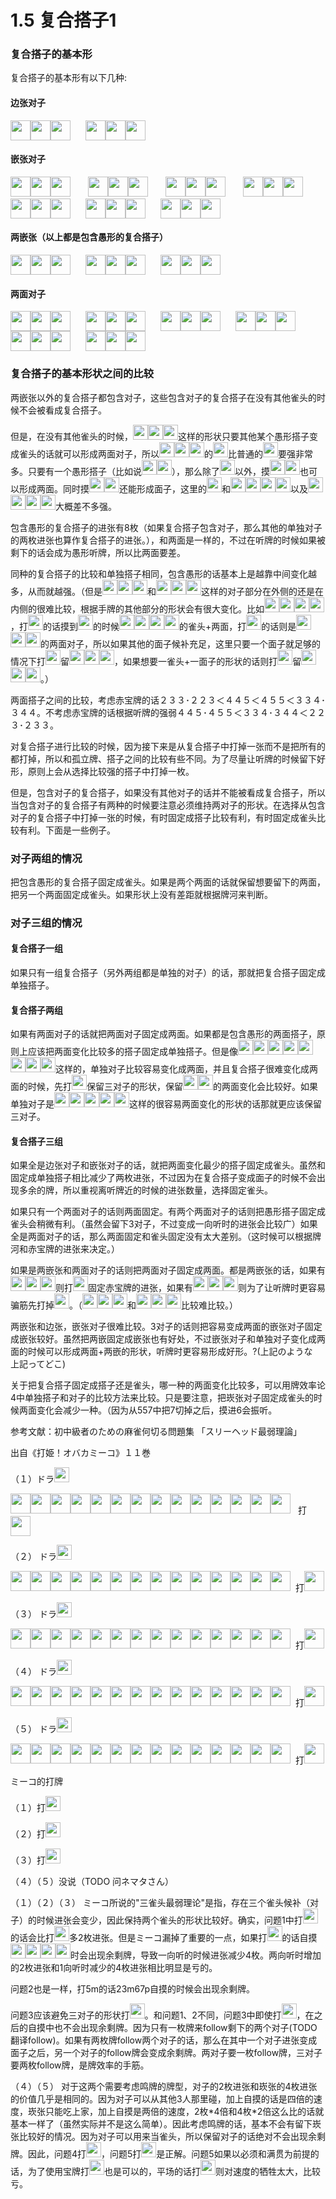 # 1.5 复合搭子1

### 复合搭子的基本形
复合搭子的基本形有以下几种:

#### 边张对子

<img src='https://raw.githubusercontent.com/matsumatsu233/mahjong-pai-converter/master/sources/mj-tactics/1m.gif' height='32px'><img src='https://raw.githubusercontent.com/matsumatsu233/mahjong-pai-converter/master/sources/mj-tactics/1m.gif' height='32px'><img src='https://raw.githubusercontent.com/matsumatsu233/mahjong-pai-converter/master/sources/mj-tactics/2m.gif' height='32px'><span style='margin-right:24px'></span><img src='https://raw.githubusercontent.com/matsumatsu233/mahjong-pai-converter/master/sources/mj-tactics/1m.gif' height='32px'><img src='https://raw.githubusercontent.com/matsumatsu233/mahjong-pai-converter/master/sources/mj-tactics/2m.gif' height='32px'><img src='https://raw.githubusercontent.com/matsumatsu233/mahjong-pai-converter/master/sources/mj-tactics/2m.gif' height='32px'>

#### 嵌张对子

<img src='https://raw.githubusercontent.com/matsumatsu233/mahjong-pai-converter/master/sources/mj-tactics/1m.gif' height='32px'><img src='https://raw.githubusercontent.com/matsumatsu233/mahjong-pai-converter/master/sources/mj-tactics/1m.gif' height='32px'><img src='https://raw.githubusercontent.com/matsumatsu233/mahjong-pai-converter/master/sources/mj-tactics/3m.gif' height='32px'><span style='margin-right:24px'></span>
<img src='https://raw.githubusercontent.com/matsumatsu233/mahjong-pai-converter/master/sources/mj-tactics/1m.gif' height='32px'><img src='https://raw.githubusercontent.com/matsumatsu233/mahjong-pai-converter/master/sources/mj-tactics/3m.gif' height='32px'><img src='https://raw.githubusercontent.com/matsumatsu233/mahjong-pai-converter/master/sources/mj-tactics/3m.gif' height='32px'><span style='margin-right:24px'></span>
<img src='https://raw.githubusercontent.com/matsumatsu233/mahjong-pai-converter/master/sources/mj-tactics/2m.gif' height='32px'><img src='https://raw.githubusercontent.com/matsumatsu233/mahjong-pai-converter/master/sources/mj-tactics/2m.gif' height='32px'><img src='https://raw.githubusercontent.com/matsumatsu233/mahjong-pai-converter/master/sources/mj-tactics/4m.gif' height='32px'><span style='margin-right:24px'></span>
<img src='https://raw.githubusercontent.com/matsumatsu233/mahjong-pai-converter/master/sources/mj-tactics/2m.gif' height='32px'><img src='https://raw.githubusercontent.com/matsumatsu233/mahjong-pai-converter/master/sources/mj-tactics/4m.gif' height='32px'><img src='https://raw.githubusercontent.com/matsumatsu233/mahjong-pai-converter/master/sources/mj-tactics/4m.gif' height='32px'><span style='margin-right:24px'></span><img src='https://raw.githubusercontent.com/matsumatsu233/mahjong-pai-converter/master/sources/mj-tactics/3m.gif' height='32px'><img src='https://raw.githubusercontent.com/matsumatsu233/mahjong-pai-converter/master/sources/mj-tactics/3m.gif' height='32px'><img src='https://raw.githubusercontent.com/matsumatsu233/mahjong-pai-converter/master/sources/mj-tactics/5m.gif' height='32px'><span style='margin-right:24px'></span><img src='https://raw.githubusercontent.com/matsumatsu233/mahjong-pai-converter/master/sources/mj-tactics/3m.gif' height='32px'><img src='https://raw.githubusercontent.com/matsumatsu233/mahjong-pai-converter/master/sources/mj-tactics/5m.gif' height='32px'><img src='https://raw.githubusercontent.com/matsumatsu233/mahjong-pai-converter/master/sources/mj-tactics/5m.gif' height='32px'><span style='margin-right:24px'></span><img src='https://raw.githubusercontent.com/matsumatsu233/mahjong-pai-converter/master/sources/mj-tactics/4m.gif' height='32px'><img src='https://raw.githubusercontent.com/matsumatsu233/mahjong-pai-converter/master/sources/mj-tactics/4m.gif' height='32px'><img src='https://raw.githubusercontent.com/matsumatsu233/mahjong-pai-converter/master/sources/mj-tactics/6m.gif' height='32px'>

#### 两嵌张（以上都是包含愚形的复合搭子）

<img src='https://raw.githubusercontent.com/matsumatsu233/mahjong-pai-converter/master/sources/mj-tactics/1m.gif' height='32px'><img src='https://raw.githubusercontent.com/matsumatsu233/mahjong-pai-converter/master/sources/mj-tactics/3m.gif' height='32px'><img src='https://raw.githubusercontent.com/matsumatsu233/mahjong-pai-converter/master/sources/mj-tactics/5m.gif' height='32px'><span style='margin-right:24px'></span><img src='https://raw.githubusercontent.com/matsumatsu233/mahjong-pai-converter/master/sources/mj-tactics/2m.gif' height='32px'><img src='https://raw.githubusercontent.com/matsumatsu233/mahjong-pai-converter/master/sources/mj-tactics/4m.gif' height='32px'><img src='https://raw.githubusercontent.com/matsumatsu233/mahjong-pai-converter/master/sources/mj-tactics/6m.gif' height='32px'><span style='margin-right:24px'></span><img src='https://raw.githubusercontent.com/matsumatsu233/mahjong-pai-converter/master/sources/mj-tactics/3m.gif' height='32px'><img src='https://raw.githubusercontent.com/matsumatsu233/mahjong-pai-converter/master/sources/mj-tactics/5m.gif' height='32px'><img src='https://raw.githubusercontent.com/matsumatsu233/mahjong-pai-converter/master/sources/mj-tactics/7m.gif' height='32px'>

#### 两面对子

<img src='https://raw.githubusercontent.com/matsumatsu233/mahjong-pai-converter/master/sources/mj-tactics/2m.gif' height='32px'><img src='https://raw.githubusercontent.com/matsumatsu233/mahjong-pai-converter/master/sources/mj-tactics/2m.gif' height='32px'><img src='https://raw.githubusercontent.com/matsumatsu233/mahjong-pai-converter/master/sources/mj-tactics/3m.gif' height='32px'><span style='margin-right:24px'></span><img src='https://raw.githubusercontent.com/matsumatsu233/mahjong-pai-converter/master/sources/mj-tactics/2m.gif' height='32px'><img src='https://raw.githubusercontent.com/matsumatsu233/mahjong-pai-converter/master/sources/mj-tactics/3m.gif' height='32px'><img src='https://raw.githubusercontent.com/matsumatsu233/mahjong-pai-converter/master/sources/mj-tactics/3m.gif' height='32px'><span style='margin-right:24px'></span><img src='https://raw.githubusercontent.com/matsumatsu233/mahjong-pai-converter/master/sources/mj-tactics/3m.gif' height='32px'><img src='https://raw.githubusercontent.com/matsumatsu233/mahjong-pai-converter/master/sources/mj-tactics/3m.gif' height='32px'><img src='https://raw.githubusercontent.com/matsumatsu233/mahjong-pai-converter/master/sources/mj-tactics/4m.gif' height='32px'><span style='margin-right:24px'></span><img src='https://raw.githubusercontent.com/matsumatsu233/mahjong-pai-converter/master/sources/mj-tactics/3m.gif' height='32px'><img src='https://raw.githubusercontent.com/matsumatsu233/mahjong-pai-converter/master/sources/mj-tactics/4m.gif' height='32px'><img src='https://raw.githubusercontent.com/matsumatsu233/mahjong-pai-converter/master/sources/mj-tactics/4m.gif' height='32px'><span style='margin-right:24px'></span><img src='https://raw.githubusercontent.com/matsumatsu233/mahjong-pai-converter/master/sources/mj-tactics/4m.gif' height='32px'><img src='https://raw.githubusercontent.com/matsumatsu233/mahjong-pai-converter/master/sources/mj-tactics/4m.gif' height='32px'><img src='https://raw.githubusercontent.com/matsumatsu233/mahjong-pai-converter/master/sources/mj-tactics/5m.gif' height='32px'><span style='margin-right:24px'></span><img src='https://raw.githubusercontent.com/matsumatsu233/mahjong-pai-converter/master/sources/mj-tactics/4m.gif' height='32px'><img src='https://raw.githubusercontent.com/matsumatsu233/mahjong-pai-converter/master/sources/mj-tactics/5m.gif' height='32px'><img src='https://raw.githubusercontent.com/matsumatsu233/mahjong-pai-converter/master/sources/mj-tactics/5m.gif' height='32px'>

### 复合搭子的基本形状之间的比较

两嵌张以外的复合搭子都包含对子，这些包含对子的复合搭子在没有其他雀头的时候不会被看成复合搭子。

但是，在没有其他雀头的时候，<img src='https://raw.githubusercontent.com/matsumatsu233/mahjong-pai-converter/master/sources/mj-tactics/2m.gif' height='24px'><img src='https://raw.githubusercontent.com/matsumatsu233/mahjong-pai-converter/master/sources/mj-tactics/2m.gif' height='24px'><img src='https://raw.githubusercontent.com/matsumatsu233/mahjong-pai-converter/master/sources/mj-tactics/3m.gif' height='24px'>这样的形状只要其他某个愚形搭子变成雀头的话就可以形成两面对子，所以<img src='https://raw.githubusercontent.com/matsumatsu233/mahjong-pai-converter/master/sources/mj-tactics/2m.gif' height='24px'><img src='https://raw.githubusercontent.com/matsumatsu233/mahjong-pai-converter/master/sources/mj-tactics/2m.gif' height='24px'><img src='https://raw.githubusercontent.com/matsumatsu233/mahjong-pai-converter/master/sources/mj-tactics/3m.gif' height='24px'>的<img src='https://raw.githubusercontent.com/matsumatsu233/mahjong-pai-converter/master/sources/mj-tactics/3m.gif' height='24px'>比普通的<img src='https://raw.githubusercontent.com/matsumatsu233/mahjong-pai-converter/master/sources/mj-tactics/3m.gif' height='24px'>要强非常多。只要有一个愚形搭子（比如说<img src='https://raw.githubusercontent.com/matsumatsu233/mahjong-pai-converter/master/sources/mj-tactics/7p.gif' height='24px'><img src='https://raw.githubusercontent.com/matsumatsu233/mahjong-pai-converter/master/sources/mj-tactics/9p.gif' height='24px'>），那么除了<img src='https://raw.githubusercontent.com/matsumatsu233/mahjong-pai-converter/master/sources/mj-tactics/2m.gif' height='24px'>以外，摸<img src='https://raw.githubusercontent.com/matsumatsu233/mahjong-pai-converter/master/sources/mj-tactics/7p.gif' height='24px'><img src='https://raw.githubusercontent.com/matsumatsu233/mahjong-pai-converter/master/sources/mj-tactics/9p.gif' height='24px'>也可以形成两面。同时摸<img src='https://raw.githubusercontent.com/matsumatsu233/mahjong-pai-converter/master/sources/mj-tactics/1m.gif' height='24px'><img src='https://raw.githubusercontent.com/matsumatsu233/mahjong-pai-converter/master/sources/mj-tactics/4m.gif' height='24px'>还能形成面子，这里的<img src='https://raw.githubusercontent.com/matsumatsu233/mahjong-pai-converter/master/sources/mj-tactics/3m.gif' height='24px'>和<img src='https://raw.githubusercontent.com/matsumatsu233/mahjong-pai-converter/master/sources/mj-tactics/3s.gif' height='24px'><img src='https://raw.githubusercontent.com/matsumatsu233/mahjong-pai-converter/master/sources/mj-tactics/4s.gif' height='24px'><img src='https://raw.githubusercontent.com/matsumatsu233/mahjong-pai-converter/master/sources/mj-tactics/4s.gif' height='24px'><img src='https://raw.githubusercontent.com/matsumatsu233/mahjong-pai-converter/master/sources/mj-tactics/5s.gif' height='24px'>以及<img src='https://raw.githubusercontent.com/matsumatsu233/mahjong-pai-converter/master/sources/mj-tactics/3s.gif' height='24px'><img src='https://raw.githubusercontent.com/matsumatsu233/mahjong-pai-converter/master/sources/mj-tactics/4s.gif' height='24px'><img src='https://raw.githubusercontent.com/matsumatsu233/mahjong-pai-converter/master/sources/mj-tactics/5s.gif' height='24px'><img src='https://raw.githubusercontent.com/matsumatsu233/mahjong-pai-converter/master/sources/mj-tactics/6s.gif' height='24px'>大概差不多强。

包含愚形的复合搭子的进张有8枚（如果复合搭子包含对子，那么其他的单独对子的两枚进张也算作复合搭子的进张。），和两面是一样的，不过在听牌的时候如果被剩下的话会成为愚形听牌，所以比两面要差。

同种的复合搭子的比较和单独搭子相同，包含愚形的话基本上是越靠中间变化越多，从而就越强。（但是<img src='https://raw.githubusercontent.com/matsumatsu233/mahjong-pai-converter/master/sources/mj-tactics/2m.gif' height='24px'><img src='https://raw.githubusercontent.com/matsumatsu233/mahjong-pai-converter/master/sources/mj-tactics/2m.gif' height='24px'><img src='https://raw.githubusercontent.com/matsumatsu233/mahjong-pai-converter/master/sources/mj-tactics/4m.gif' height='24px'>和<img src='https://raw.githubusercontent.com/matsumatsu233/mahjong-pai-converter/master/sources/mj-tactics/2m.gif' height='24px'><img src='https://raw.githubusercontent.com/matsumatsu233/mahjong-pai-converter/master/sources/mj-tactics/4m.gif' height='24px'><img src='https://raw.githubusercontent.com/matsumatsu233/mahjong-pai-converter/master/sources/mj-tactics/4m.gif' height='24px'>这样的对子部分在外侧的还是在内侧的很难比较，根据手牌的其他部分的形状会有很大变化。比如<img src='https://raw.githubusercontent.com/matsumatsu233/mahjong-pai-converter/master/sources/mj-tactics/2m.gif' height='24px'><img src='https://raw.githubusercontent.com/matsumatsu233/mahjong-pai-converter/master/sources/mj-tactics/2m.gif' height='24px'><img src='https://raw.githubusercontent.com/matsumatsu233/mahjong-pai-converter/master/sources/mj-tactics/4m.gif' height='24px'><img src='https://raw.githubusercontent.com/matsumatsu233/mahjong-pai-converter/master/sources/mj-tactics/4m.gif' height='24px'>，打<img src='https://raw.githubusercontent.com/matsumatsu233/mahjong-pai-converter/master/sources/mj-tactics/2m.gif' height='24px'>的话摸到<img src='https://raw.githubusercontent.com/matsumatsu233/mahjong-pai-converter/master/sources/mj-tactics/5m.gif' height='24px'>的时候<img src='https://raw.githubusercontent.com/matsumatsu233/mahjong-pai-converter/master/sources/mj-tactics/2m.gif' height='24px'><img src='https://raw.githubusercontent.com/matsumatsu233/mahjong-pai-converter/master/sources/mj-tactics/2m.gif' height='24px'><img src='https://raw.githubusercontent.com/matsumatsu233/mahjong-pai-converter/master/sources/mj-tactics/4m.gif' height='24px'><img src='https://raw.githubusercontent.com/matsumatsu233/mahjong-pai-converter/master/sources/mj-tactics/5m.gif' height='24px'>的雀头+两面，打<img src='https://raw.githubusercontent.com/matsumatsu233/mahjong-pai-converter/master/sources/mj-tactics/2m.gif' height='24px'>的话则是<img src='https://raw.githubusercontent.com/matsumatsu233/mahjong-pai-converter/master/sources/mj-tactics/4m.gif' height='24px'><img src='https://raw.githubusercontent.com/matsumatsu233/mahjong-pai-converter/master/sources/mj-tactics/4m.gif' height='24px'><img src='https://raw.githubusercontent.com/matsumatsu233/mahjong-pai-converter/master/sources/mj-tactics/5m.gif' height='24px'>的两面对子，所以如果其他的面子候补充足，这里只要一个面子就足够的情况下打<img src='https://raw.githubusercontent.com/matsumatsu233/mahjong-pai-converter/master/sources/mj-tactics/2m.gif' height='24px'>留<img src='https://raw.githubusercontent.com/matsumatsu233/mahjong-pai-converter/master/sources/mj-tactics/2m.gif' height='24px'><img src='https://raw.githubusercontent.com/matsumatsu233/mahjong-pai-converter/master/sources/mj-tactics/4m.gif' height='24px'><img src='https://raw.githubusercontent.com/matsumatsu233/mahjong-pai-converter/master/sources/mj-tactics/4m.gif' height='24px'>，如果想要一雀头+一面子的形状的话则打<img src='https://raw.githubusercontent.com/matsumatsu233/mahjong-pai-converter/master/sources/mj-tactics/4m.gif' height='24px'>留<img src='https://raw.githubusercontent.com/matsumatsu233/mahjong-pai-converter/master/sources/mj-tactics/2m.gif' height='24px'><img src='https://raw.githubusercontent.com/matsumatsu233/mahjong-pai-converter/master/sources/mj-tactics/2m.gif' height='24px'><img src='https://raw.githubusercontent.com/matsumatsu233/mahjong-pai-converter/master/sources/mj-tactics/4m.gif' height='24px'>。）

两面搭子之间的比较，考虑赤宝牌的话２３３･２２３＜４４５＜４５５＜３３４･３４４。不考虑赤宝牌的话根据听牌的强弱４４５･４５５＜３３４･３４４＜２２３･２３３。

对复合搭子进行比较的时候，因为接下来是从复合搭子中打掉一张而不是把所有的都打掉，所以和孤立牌、搭子之间的比较有些不同。为了尽量让听牌的时候留下好形，原则上会从选择比较强的搭子中打掉一枚。

但是，包含对子的复合搭子，如果没有其他对子的话并不能被看成复合搭子，所以当包含对子的复合搭子有两种的时候要注意必须维持两对子的形状。在选择从包含对子的复合搭子中打掉一张的时候，有时固定成搭子比较有利，有时固定成雀头比较有利。下面是一些例子。

### 对子两组的情况
把包含愚形的复合搭子固定成雀头。如果是两个两面的话就保留想要留下的两面，把另一个两面固定成雀头。如果形状上没有差距就根据牌河来判断。

### 对子三组的情况
#### 复合搭子一组
如果只有一组复合搭子（另外两组都是单独的对子）的话，那就把复合搭子固定成单独搭子。

#### 复合搭子两组
如果有两面对子的话就把两面对子固定成两面。如果都是包含愚形的两面搭子，原则上应该把两面变化比较多的搭子固定成单独搭子。但是像<img src='https://raw.githubusercontent.com/matsumatsu233/mahjong-pai-converter/master/sources/mj-tactics/1m.gif' height='24px'><img src='https://raw.githubusercontent.com/matsumatsu233/mahjong-pai-converter/master/sources/mj-tactics/1m.gif' height='24px'><img src='https://raw.githubusercontent.com/matsumatsu233/mahjong-pai-converter/master/sources/mj-tactics/2m.gif' height='24px'><img src='https://raw.githubusercontent.com/matsumatsu233/mahjong-pai-converter/master/sources/mj-tactics/6p.gif' height='24px'><img src='https://raw.githubusercontent.com/matsumatsu233/mahjong-pai-converter/master/sources/mj-tactics/6p.gif' height='24px'><img src='https://raw.githubusercontent.com/matsumatsu233/mahjong-pai-converter/master/sources/mj-tactics/7s.gif' height='24px'><img src='https://raw.githubusercontent.com/matsumatsu233/mahjong-pai-converter/master/sources/mj-tactics/7s.gif' height='24px'><img src='https://raw.githubusercontent.com/matsumatsu233/mahjong-pai-converter/master/sources/mj-tactics/9s.gif' height='24px'>这样的，单独对子比较容易变化成两面，并且复合搭子很难变化成两面的时候，先打<img src='https://raw.githubusercontent.com/matsumatsu233/mahjong-pai-converter/master/sources/mj-tactics/2m.gif' height='24px'>保留三对子的形状，保留<img src='https://raw.githubusercontent.com/matsumatsu233/mahjong-pai-converter/master/sources/mj-tactics/5p.gif' height='24px'><img src='https://raw.githubusercontent.com/matsumatsu233/mahjong-pai-converter/master/sources/mj-tactics/7p.gif' height='24px'>的两面变化会比较好。如果单独对子是<img src='https://raw.githubusercontent.com/matsumatsu233/mahjong-pai-converter/master/sources/mj-tactics/3p.gif' height='24px'><img src='https://raw.githubusercontent.com/matsumatsu233/mahjong-pai-converter/master/sources/mj-tactics/3p.gif' height='24px'><img src='https://raw.githubusercontent.com/matsumatsu233/mahjong-pai-converter/master/sources/mj-tactics/4p.gif' height='24px'><img src='https://raw.githubusercontent.com/matsumatsu233/mahjong-pai-converter/master/sources/mj-tactics/5p.gif' height='24px'><img src='https://raw.githubusercontent.com/matsumatsu233/mahjong-pai-converter/master/sources/mj-tactics/6p.gif' height='24px'>这样的很容易两面变化的形状的话那就更应该保留三对子。

#### 复合搭子三组
如果全是边张对子和嵌张对子的话，就把两面变化最少的搭子固定成雀头。虽然和固定成单独搭子相比减少了两枚进张，不过因为在复合搭子变成面子的时候不会出现多余的牌，所以重视离听牌近的时候的进张数量，选择固定雀头。

如果只有一个两面对子的话则两面固定。有两个两面对子的话则把愚形搭子固定成雀头会稍微有利。（虽然会留下3对子，不过变成一向听时的进张会比较广）如果全是两面对子的话，那么两面固定和雀头固定没有太大差别。（这时候可以根据牌河和赤宝牌的进张来决定。）

如果是两嵌张和两面对子的话则把两面对子固定成两面。都是两嵌张的话，如果有<img src='https://raw.githubusercontent.com/matsumatsu233/mahjong-pai-converter/master/sources/mj-tactics/2m.gif' height='24px'><img src='https://raw.githubusercontent.com/matsumatsu233/mahjong-pai-converter/master/sources/mj-tactics/4m.gif' height='24px'><img src='https://raw.githubusercontent.com/matsumatsu233/mahjong-pai-converter/master/sources/mj-tactics/6m.gif' height='24px'>则打<img src='https://raw.githubusercontent.com/matsumatsu233/mahjong-pai-converter/master/sources/mj-tactics/2m.gif' height='24px'>固定赤宝牌的进张，如果有<img src='https://raw.githubusercontent.com/matsumatsu233/mahjong-pai-converter/master/sources/mj-tactics/1p.gif' height='24px'><img src='https://raw.githubusercontent.com/matsumatsu233/mahjong-pai-converter/master/sources/mj-tactics/3p.gif' height='24px'><img src='https://raw.githubusercontent.com/matsumatsu233/mahjong-pai-converter/master/sources/mj-tactics/5p.gif' height='24px'>则为了让听牌时更容易骗筋先打掉<img src='https://raw.githubusercontent.com/matsumatsu233/mahjong-pai-converter/master/sources/mj-tactics/5p.gif' height='24px'>。（<img src='https://raw.githubusercontent.com/matsumatsu233/mahjong-pai-converter/master/sources/mj-tactics/2m.gif' height='24px'><img src='https://raw.githubusercontent.com/matsumatsu233/mahjong-pai-converter/master/sources/mj-tactics/4m.gif' height='24px'><img src='https://raw.githubusercontent.com/matsumatsu233/mahjong-pai-converter/master/sources/mj-tactics/6m.gif' height='24px'>和<img src='https://raw.githubusercontent.com/matsumatsu233/mahjong-pai-converter/master/sources/mj-tactics/1p.gif' height='24px'><img src='https://raw.githubusercontent.com/matsumatsu233/mahjong-pai-converter/master/sources/mj-tactics/3p.gif' height='24px'><img src='https://raw.githubusercontent.com/matsumatsu233/mahjong-pai-converter/master/sources/mj-tactics/5p.gif' height='24px'>比较难比较。）

两嵌张和边张，嵌张对子很难比较。3对子的话则把容易变成两面的嵌张对子固定成嵌张较好。虽然把两嵌固定成嵌张也有好处，不过嵌张对子和单独对子变化成两面的时候可以形成两面+两嵌的形状，听牌时更容易形成好形。?(上記のような　上記ってどこ)

关于把复合搭子固定成搭子还是雀头，哪一种的两面变化比较多，可以用牌效率论4中单独搭子和对子的比较方法来比较。只是要注意，把崁张对子固定成雀头的时候两面变化会减少一种。（因为从557中把7切掉之后，摸进6会振听。

参考文献：初中級者のための麻雀何切る問題集 「スリーヘッド最弱理論」

出自《打姫！オバカミーコ》１１巻

（１）ドラ<img src='https://raw.githubusercontent.com/matsumatsu233/mahjong-pai-converter/master/sources/mj-tactics/9m.gif' height='24px'>

<img src='https://raw.githubusercontent.com/matsumatsu233/mahjong-pai-converter/master/sources/mj-tactics/1m.gif' height='32px'><img src='https://raw.githubusercontent.com/matsumatsu233/mahjong-pai-converter/master/sources/mj-tactics/2m.gif' height='32px'><img src='https://raw.githubusercontent.com/matsumatsu233/mahjong-pai-converter/master/sources/mj-tactics/3m.gif' height='32px'><img src='https://raw.githubusercontent.com/matsumatsu233/mahjong-pai-converter/master/sources/mj-tactics/7m.gif' height='32px'><img src='https://raw.githubusercontent.com/matsumatsu233/mahjong-pai-converter/master/sources/mj-tactics/8m.gif' height='32px'><img src='https://raw.githubusercontent.com/matsumatsu233/mahjong-pai-converter/master/sources/mj-tactics/3p.gif' height='32px'><img src='https://raw.githubusercontent.com/matsumatsu233/mahjong-pai-converter/master/sources/mj-tactics/5p.gif' height='32px'><img src='https://raw.githubusercontent.com/matsumatsu233/mahjong-pai-converter/master/sources/mj-tactics/5p.gif' height='32px'><img src='https://raw.githubusercontent.com/matsumatsu233/mahjong-pai-converter/master/sources/mj-tactics/1s.gif' height='32px'><img src='https://raw.githubusercontent.com/matsumatsu233/mahjong-pai-converter/master/sources/mj-tactics/2s.gif' height='32px'><img src='https://raw.githubusercontent.com/matsumatsu233/mahjong-pai-converter/master/sources/mj-tactics/2s.gif' height='32px'><img src='https://raw.githubusercontent.com/matsumatsu233/mahjong-pai-converter/master/sources/mj-tactics/6s.gif' height='32px'><img src='https://raw.githubusercontent.com/matsumatsu233/mahjong-pai-converter/master/sources/mj-tactics/8s.gif' height='32px'><img src='https://raw.githubusercontent.com/matsumatsu233/mahjong-pai-converter/master/sources/mj-tactics/8s.gif' height='32px'><span style='margin-right:8px'></span> 打<img src='https://raw.githubusercontent.com/matsumatsu233/mahjong-pai-converter/master/sources/mj-tactics/1s.gif' height='32px'>

（２） ドラ<img src='https://raw.githubusercontent.com/matsumatsu233/mahjong-pai-converter/master/sources/mj-tactics/4p.gif' height='24px'>

<img src='https://raw.githubusercontent.com/matsumatsu233/mahjong-pai-converter/master/sources/mj-tactics/1m.gif' height='32px'><img src='https://raw.githubusercontent.com/matsumatsu233/mahjong-pai-converter/master/sources/mj-tactics/2m.gif' height='32px'><img src='https://raw.githubusercontent.com/matsumatsu233/mahjong-pai-converter/master/sources/mj-tactics/2m.gif' height='32px'><img src='https://raw.githubusercontent.com/matsumatsu233/mahjong-pai-converter/master/sources/mj-tactics/5m.gif' height='32px'><img src='https://raw.githubusercontent.com/matsumatsu233/mahjong-pai-converter/master/sources/mj-tactics/5m.gif' height='32px'><img src='https://raw.githubusercontent.com/matsumatsu233/mahjong-pai-converter/master/sources/mj-tactics/7m.gif' height='32px'><img src='https://raw.githubusercontent.com/matsumatsu233/mahjong-pai-converter/master/sources/mj-tactics/2p.gif' height='32px'><img src='https://raw.githubusercontent.com/matsumatsu233/mahjong-pai-converter/master/sources/mj-tactics/3p.gif' height='32px'><img src='https://raw.githubusercontent.com/matsumatsu233/mahjong-pai-converter/master/sources/mj-tactics/6p.gif' height='32px'><img src='https://raw.githubusercontent.com/matsumatsu233/mahjong-pai-converter/master/sources/mj-tactics/6p.gif' height='32px'><img src='https://raw.githubusercontent.com/matsumatsu233/mahjong-pai-converter/master/sources/mj-tactics/8p.gif' height='32px'><img src='https://raw.githubusercontent.com/matsumatsu233/mahjong-pai-converter/master/sources/mj-tactics/7s.gif' height='32px'><img src='https://raw.githubusercontent.com/matsumatsu233/mahjong-pai-converter/master/sources/mj-tactics/8s.gif' height='32px'><img src='https://raw.githubusercontent.com/matsumatsu233/mahjong-pai-converter/master/sources/mj-tactics/9s.gif' height='32px'><span style='margin-right:8px'></span>打<img src='https://raw.githubusercontent.com/matsumatsu233/mahjong-pai-converter/master/sources/mj-tactics/1m.gif' height='32px'>

（３） ドラ<img src='https://raw.githubusercontent.com/matsumatsu233/mahjong-pai-converter/master/sources/mj-tactics/4z.gif' height='24px'>

<img src='https://raw.githubusercontent.com/matsumatsu233/mahjong-pai-converter/master/sources/mj-tactics/4m.gif' height='32px'><img src='https://raw.githubusercontent.com/matsumatsu233/mahjong-pai-converter/master/sources/mj-tactics/4m.gif' height='32px'><img src='https://raw.githubusercontent.com/matsumatsu233/mahjong-pai-converter/master/sources/mj-tactics/6m.gif' height='32px'><img src='https://raw.githubusercontent.com/matsumatsu233/mahjong-pai-converter/master/sources/mj-tactics/2p.gif' height='32px'><img src='https://raw.githubusercontent.com/matsumatsu233/mahjong-pai-converter/master/sources/mj-tactics/2p.gif' height='32px'><img src='https://raw.githubusercontent.com/matsumatsu233/mahjong-pai-converter/master/sources/mj-tactics/4p.gif' height='32px'><img src='https://raw.githubusercontent.com/matsumatsu233/mahjong-pai-converter/master/sources/mj-tactics/1s.gif' height='32px'><img src='https://raw.githubusercontent.com/matsumatsu233/mahjong-pai-converter/master/sources/mj-tactics/3s.gif' height='32px'><img src='https://raw.githubusercontent.com/matsumatsu233/mahjong-pai-converter/master/sources/mj-tactics/5s.gif' height='32px'><img src='https://raw.githubusercontent.com/matsumatsu233/mahjong-pai-converter/master/sources/mj-tactics/7s.gif' height='32px'><img src='https://raw.githubusercontent.com/matsumatsu233/mahjong-pai-converter/master/sources/mj-tactics/8s.gif' height='32px'><img src='https://raw.githubusercontent.com/matsumatsu233/mahjong-pai-converter/master/sources/mj-tactics/9s.gif' height='32px'><img src='https://raw.githubusercontent.com/matsumatsu233/mahjong-pai-converter/master/sources/mj-tactics/4z.gif' height='32px'><img src='https://raw.githubusercontent.com/matsumatsu233/mahjong-pai-converter/master/sources/mj-tactics/4z.gif' height='32px'><span style='margin-right:8px'></span>打<img src='https://raw.githubusercontent.com/matsumatsu233/mahjong-pai-converter/master/sources/mj-tactics/4m.gif' height='32px'>

（４） ドラ<img src='https://raw.githubusercontent.com/matsumatsu233/mahjong-pai-converter/master/sources/mj-tactics/7z.gif' height='24px'>

<img src='https://raw.githubusercontent.com/matsumatsu233/mahjong-pai-converter/master/sources/mj-tactics/2m.gif' height='32px'><img src='https://raw.githubusercontent.com/matsumatsu233/mahjong-pai-converter/master/sources/mj-tactics/4m.gif' height='32px'><img src='https://raw.githubusercontent.com/matsumatsu233/mahjong-pai-converter/master/sources/mj-tactics/4m.gif' height='32px'><img src='https://raw.githubusercontent.com/matsumatsu233/mahjong-pai-converter/master/sources/mj-tactics/7m.gif' height='32px'><img src='https://raw.githubusercontent.com/matsumatsu233/mahjong-pai-converter/master/sources/mj-tactics/8m.gif' height='32px'><img src='https://raw.githubusercontent.com/matsumatsu233/mahjong-pai-converter/master/sources/mj-tactics/9m.gif' height='32px'><img src='https://raw.githubusercontent.com/matsumatsu233/mahjong-pai-converter/master/sources/mj-tactics/1p.gif' height='32px'><img src='https://raw.githubusercontent.com/matsumatsu233/mahjong-pai-converter/master/sources/mj-tactics/1p.gif' height='32px'><img src='https://raw.githubusercontent.com/matsumatsu233/mahjong-pai-converter/master/sources/mj-tactics/3p.gif' height='32px'><img src='https://raw.githubusercontent.com/matsumatsu233/mahjong-pai-converter/master/sources/mj-tactics/5p.gif' height='32px'><img src='https://raw.githubusercontent.com/matsumatsu233/mahjong-pai-converter/master/sources/mj-tactics/4s.gif' height='32px'><img src='https://raw.githubusercontent.com/matsumatsu233/mahjong-pai-converter/master/sources/mj-tactics/5s.gif' height='32px'><img src='https://raw.githubusercontent.com/matsumatsu233/mahjong-pai-converter/master/sources/mj-tactics/7z.gif' height='32px'><img src='https://raw.githubusercontent.com/matsumatsu233/mahjong-pai-converter/master/sources/mj-tactics/7z.gif' height='32px'><span style='margin-right:8px'></span>打<img src='https://raw.githubusercontent.com/matsumatsu233/mahjong-pai-converter/master/sources/mj-tactics/5p.gif' height='32px'>

（５） ドラ<img src='https://raw.githubusercontent.com/matsumatsu233/mahjong-pai-converter/master/sources/mj-tactics/2p.gif' height='24px'>

<img src='https://raw.githubusercontent.com/matsumatsu233/mahjong-pai-converter/master/sources/mj-tactics/3m.gif' height='32px'><img src='https://raw.githubusercontent.com/matsumatsu233/mahjong-pai-converter/master/sources/mj-tactics/4m.gif' height='32px'><img src='https://raw.githubusercontent.com/matsumatsu233/mahjong-pai-converter/master/sources/mj-tactics/6m.gif' height='32px'><img src='https://raw.githubusercontent.com/matsumatsu233/mahjong-pai-converter/master/sources/mj-tactics/8m.gif' height='32px'><img src='https://raw.githubusercontent.com/matsumatsu233/mahjong-pai-converter/master/sources/mj-tactics/8m.gif' height='32px'><img src='https://raw.githubusercontent.com/matsumatsu233/mahjong-pai-converter/master/sources/mj-tactics/2p.gif' height='32px'><img src='https://raw.githubusercontent.com/matsumatsu233/mahjong-pai-converter/master/sources/mj-tactics/4p.gif' height='32px'><img src='https://raw.githubusercontent.com/matsumatsu233/mahjong-pai-converter/master/sources/mj-tactics/4p.gif' height='32px'><img src='https://raw.githubusercontent.com/matsumatsu233/mahjong-pai-converter/master/sources/mj-tactics/5p.gif' height='32px'><img src='https://raw.githubusercontent.com/matsumatsu233/mahjong-pai-converter/master/sources/mj-tactics/6p.gif' height='32px'><img src='https://raw.githubusercontent.com/matsumatsu233/mahjong-pai-converter/master/sources/mj-tactics/7p.gif' height='32px'><img src='https://raw.githubusercontent.com/matsumatsu233/mahjong-pai-converter/master/sources/mj-tactics/3s.gif' height='32px'><img src='https://raw.githubusercontent.com/matsumatsu233/mahjong-pai-converter/master/sources/mj-tactics/5s.gif' height='32px'><img src='https://raw.githubusercontent.com/matsumatsu233/mahjong-pai-converter/master/sources/mj-tactics/5s.gif' height='32px'><span style='margin-right:8px'></span>打<img src='https://raw.githubusercontent.com/matsumatsu233/mahjong-pai-converter/master/sources/mj-tactics/6m.gif' height='32px'>

ミーコ的打牌

（１）打<img src='https://raw.githubusercontent.com/matsumatsu233/mahjong-pai-converter/master/sources/mj-tactics/5p.gif' height='24px'>

（２）打<img src='https://raw.githubusercontent.com/matsumatsu233/mahjong-pai-converter/master/sources/mj-tactics/5m.gif' height='24px'>

（３）打<img src='https://raw.githubusercontent.com/matsumatsu233/mahjong-pai-converter/master/sources/mj-tactics/4m.gif' height='24px'>

（４）（５）没说（TODO 问ネマタさん）


（１）（２）（３）
ミーコ所说的"三雀头最弱理论"是指，存在三个雀头候补（对子）的时候进张会变少，因此保持两个雀头的形状比较好。确实，问题1中打<img src='https://raw.githubusercontent.com/matsumatsu233/mahjong-pai-converter/master/sources/mj-tactics/5p.gif' height='24px'>的话会比打<img src='https://raw.githubusercontent.com/matsumatsu233/mahjong-pai-converter/master/sources/mj-tactics/1s.gif' height='24px'>多2枚进张。但是ミーコ漏掉了重要的一点，如果打<img src='https://raw.githubusercontent.com/matsumatsu233/mahjong-pai-converter/master/sources/mj-tactics/5p.gif' height='24px'>的话自摸<img src='https://raw.githubusercontent.com/matsumatsu233/mahjong-pai-converter/master/sources/mj-tactics/2s.gif' height='24px'><img src='https://raw.githubusercontent.com/matsumatsu233/mahjong-pai-converter/master/sources/mj-tactics/3s.gif' height='24px'><img src='https://raw.githubusercontent.com/matsumatsu233/mahjong-pai-converter/master/sources/mj-tactics/7s.gif' height='24px'><img src='https://raw.githubusercontent.com/matsumatsu233/mahjong-pai-converter/master/sources/mj-tactics/8s.gif' height='24px'>时会出现余剩牌，导致一向听的时候进张减少4枚。两向听时增加的2枚进张和1向听时减少的4枚进张相比明显是亏的。

问题2也是一样，打5m的话23m67p自摸的时候会出现余剩牌。

问题3应该避免三对子的形状打<img src='https://raw.githubusercontent.com/matsumatsu233/mahjong-pai-converter/master/sources/mj-tactics/4m.gif' height='24px'>。和问题1、2不同，问题3中即使打<img src='https://raw.githubusercontent.com/matsumatsu233/mahjong-pai-converter/master/sources/mj-tactics/4m.gif' height='24px'>，在之后的自摸中也不会出现余剩牌。因为只有一枚牌来follow剩下的两个对子(TODO 翻译follow)。如果有两枚牌follow两个对子的话，那么在其中一个对子进张变成面子之后，另一个对子的follow牌会变成余剩牌。两对子要一枚follow牌，三对子要两枚follow牌，是牌效率的手筋。

（４）（５）
对于这两个需要考虑鸣牌的牌型，对子的2枚进张和崁张的4枚进张的价值几乎是相同的。因为对子可以从其他3人那里碰，加上自摸的话是四倍的速度，崁张只能吃上家，加上自摸是两倍的速度，2枚\*4倍和4枚\*2倍这么比的话就基本一样了（虽然实际并不是这么简单）。因此考虑鸣牌的话，基本不会有留下崁张比较好的情况。因为对子可以用来当雀头，所以保留对子的话绝对不会出现余剩牌。因此，问题4打<img src='https://raw.githubusercontent.com/matsumatsu233/mahjong-pai-converter/master/sources/mj-tactics/5p.gif' height='24px'>，问题5打<img src='https://raw.githubusercontent.com/matsumatsu233/mahjong-pai-converter/master/sources/mj-tactics/6m.gif' height='24px'>是正解。问题5如果以必须和满贯为前提的话，为了使用宝牌打<img src='https://raw.githubusercontent.com/matsumatsu233/mahjong-pai-converter/master/sources/mj-tactics/7p.gif' height='24px'>也是可以的，平场的话打<img src='https://raw.githubusercontent.com/matsumatsu233/mahjong-pai-converter/master/sources/mj-tactics/7p.gif' height='24px'>则对速度的牺牲太大，比较亏。